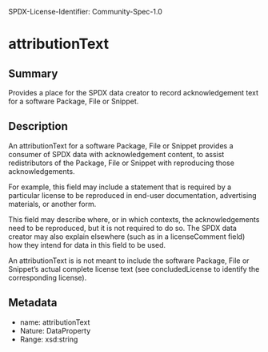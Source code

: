 SPDX-License-Identifier: Community-Spec-1.0

# attributionText

## Summary

Provides a place for the SPDX data creator to record acknowledgement text for
a software Package, File or Snippet.

## Description

An attributionText for a software Package, File or Snippet provides a consumer
of SPDX data with acknowledgement content, to assist redistributors of the
Package, File or Snippet with reproducing those acknowledgements.

For example, this field may include a statement that is required by a
particular license to be reproduced in end-user documentation, advertising
materials, or another form.

This field may describe where, or in which contexts, the acknowledgements
need to be reproduced, but it is not required to do so. The SPDX data creator
may also explain elsewhere (such as in a licenseComment field) how they intend
for data in this field to be used.

An attributionText is is not meant to include the software Package, File or
Snippet’s actual complete license text (see concludedLicense to identify the
corresponding license).

## Metadata

- name: attributionText
- Nature: DataProperty
- Range: xsd:string
